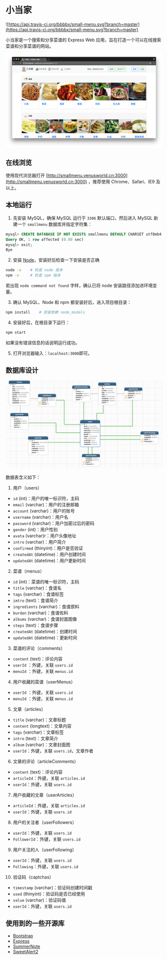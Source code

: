 # 小当家

![https://api.travis-ci.org/bbbbx/small-menu.svg?branch=master](https://api.travis-ci.org/bbbbx/small-menu.svg?branch=master)

小当家是一个搜索和分享菜谱的 Express Web 应用，旨在打造一个可以在线搜索菜谱和分享菜谱的网站。

![首页](./docs/images/preview_home.png)

## 在线浏览

使用现代浏览器打开 [http://smallmenu.venusworld.cn:3000](http://smallmenu.venusworld.cn:3000) ，推荐使用 Chrome、Safari、IE9 及以上。

## 本地运行

1. 先安装 MySQL，确保 MySQL 运行于 `3306` 默认端口，然后进入 MySQL 新建一个 `smallmenu` 数据库并指定字符集：
  ```sql
  mysql> CREATE DATABASE IF NOT EXISTS smallmenu DEFAULT CHARSET utf8mb4 COLLATE utf8mb4_general_ci;
  Query OK, 1 row affected (0.00 sec)
  mysql> exit;
  Bye
  ```

2. 安装 [Node](https://nodejs.org/en/)，安装好后检查一下安装是否正确
  ```bash
  node -v    # 检查 node 版本
  npm -v     # 检查 npm 版本
  ```
  若出现 `node command not found` 字样，确认已将 node 安装路径添加进环境变量。

3. 确认 MySQL、Node 和 npm 都安装好后，进入项目根目录：
  ```bash
  npm install    # 安装依赖 node_models
  ```

4. 安装好后，在根目录下运行：
  ```bash
  npm start
  ```
  如果没有错误信息的话说明运行成功。

5. 打开浏览器输入：`localhost:3000`即可。

## 数据库设计

![MySQL_models](./docs/images/database_models.png)

数据表含义如下：
1. 用户（users）
  - `id` (int)：用户的唯一标识符，主码
  - `email` (varchar)：用户的注册邮箱
  - `account` (varchar)：用户的账号
  - `username` (varchar)：用户名
  - `password` (varchar)：用户加密过后的密码
  - `gender` (int)：用户性别
  - `avata` (varchar)r：用户头像地址
  - `intro` (varchar)：用户简介
  - `confirmed` (thinyint)：用户是否验证
  - `createdAt` (datetime)：用户创建时间
  - `updatedAt` (datetime)：用户更新时间
2. 菜谱（menus）
  - `id` (int)：菜谱的唯一标识符，主码
  - `title` (varchar)：食谱名
  - `tags` (varchar)：食谱标签
  - `imtro` (text)：食谱简介
  - `ingredients` (varchar)：食谱原料
  - `burden` (varchar)：食谱佐料
  - `albums` (varchar)：食谱封面图像
  - `steps` (text)：食谱步骤
  - `createdAt` (datetime)：创建时间
  - `updatedAt` (datetime)：更新时间
3. 菜谱的评论（comments）
  - `content` (text)：评论内容
  - `userId` ：外键，关联 `users.id` 
  - `menuId` ：外键，关联 `menus.id`
4. 用户收藏的菜谱（userMenus）
  - `userId` ：外键，关联 `users.id` 
  - `menuId` ：外键，关联 `menus.id`
5. 文章（articles）
  - `title` (varchar)：文章标题
  - `content` (longtext)：文章内容
  - `tags` (varchar)：文章标签
  - `intro` (text)：文章简介
  - `album` (varchar)：文章封面图
  - `userId`：外键，关联 `users.id`，文章作者
6. 文章的评论（articleComments）
  - `content` (text)：评论内容
  - `articleId`：外键，关联 `articles.id`
  - `userId`：外键，关联 `users.id`
7. 用户收藏的文章（userArticles）
  - `articleId`：外键，关联 `articles.id`
  - `userId`：外键，关联 `users.id`
8. 用户的关注者（userFollowers）
  - `userId`：外键，关联 `users.id`
  - `FollowerId`：外键，关联 `users.id`
9. 用户关注的人（userFollowing）
  - `userId`：外键，关联 `users.id`
  - `Following`：外键，关联 `users.id`
10. 验证码（captchas）
  - `timestamp` (varchar)：验证码创建时间戳
  - `used` (thinyint)：验证码是否已经使用
  - `value` (varchar)：验证码值
  - `userId`：外键，关联 `users.id`

## 使用到的一些开源库
  - [Bootstrap](http://getbootstrap.com/)
  - [Express](https://expressjs.com/)
  - [SummerNote](https://summernote.org/)
  - [SweetAlert2](https://sweetalert2.github.io/)